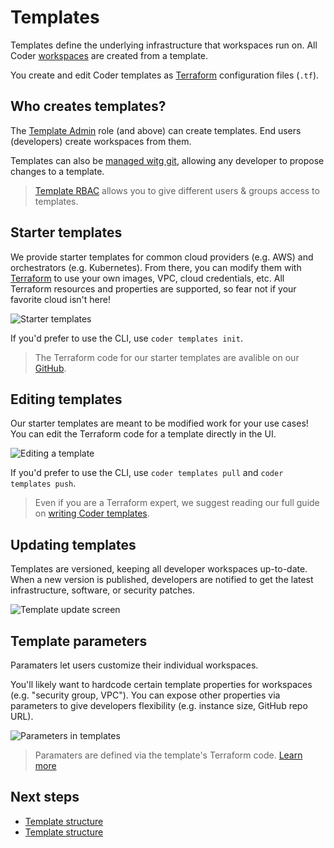 # Templates

Templates define the underlying infrastructure that workspaces run on.
All Coder [workspaces](./workspaces.md) are created from a template.

You create and edit Coder templates as [Terraform](./concepts.md) configuration files (`.tf`).

## Who creates templates?

The [Template Admin](../admin/users.md) role (and above) can create templates. End users (developers) create workspaces from them.

Templates can also be [managed witg git](./change-management.md), allowing any developer to propose changes to a template.

> [Template RBAC](../admin/rbac.md) allows you to give different users & groups access to templates.

## Starter templates

We provide starter templates for common cloud providers (e.g. AWS) and orchestrators (e.g. Kubernetes). From there, you can modify them with [Terraform](https://terraform.io) to use your own images, VPC, cloud credentials, etc. All Terraform resources and properties are supported, so fear not if your favorite cloud isn't here!

![Starter templates](https://user-images.githubusercontent.com/22407953/256705348-e6fb2963-27f5-414f-9f5c-345cd3b7ee28.png)

If you'd prefer to use the CLI, use `coder templates init`.

> The Terraform code for our starter templates are avalible on our [GitHub](https://github.com/coder/coder/tree/main/examples/templates).

## Editing templates

Our starter templates are meant to be modified work for your use cases! You can edit the Terraform code for a template directly in the UI.

![Editing a template](https://user-images.githubusercontent.com/22407953/256706060-71fb48f4-9a1b-42ad-9380-0ecc02db3218.gif)

If you'd prefer to use the CLI, use `coder templates pull` and `coder templates push`.

> Even if you are a Terraform expert, we suggest reading our full guide on [writing Coder templates](./managing.md).

## Updating templates

Templates are versioned, keeping all developer workspaces up-to-date. When a new version is published, developers are notified to get the latest infrastructure, software, or security patches.

![Template update screen](https://user-images.githubusercontent.com/22407953/256712740-96121f81-a3c8-4be0-90dc-c1c4cabed634.png)

## Template parameters

Paramaters let users customize their individual workspaces.

You'll likely want to hardcode certain template properties for workspaces (e.g. "security group, VPC"). You can expose other properties via parameters to give developers flexibility (e.g. instance size, GitHub repo URL).

![Parameters in templates](https://user-images.githubusercontent.com/22407953/256707889-18baf2be-2dae-4eb2-ae89-71e5b00248f8.png)

> Paramaters are defined via the template's Terraform code. [Learn more](./parameters.md)

## Next steps

- [Template structure](./structure.md)
- [Template structure](./structure.md)
